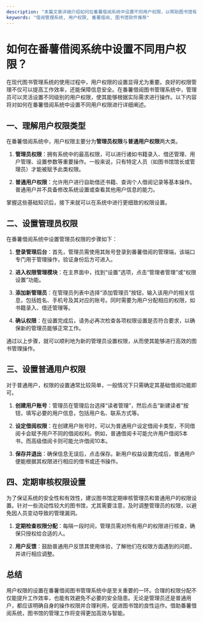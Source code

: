 ```yaml
---
description: "本篇文章详细介绍如何在番薯借阅系统中设置不同用户权限，以帮助图书馆有效管理成员和操作权限。"
keywords: "借阅管理系统, 用户权限, 番薯借阅, 图书馆软件推荐"
---
```

# 如何在番薯借阅系统中设置不同用户权限？

在现代图书管理系统的使用过程中，用户权限的设置显得尤为重要。良好的权限管理不仅可以提高工作效率，还能保障信息安全。在番薯借阅图书管理系统中，管理员可以灵活设置不同级别的用户权限，使其能够根据实际需求进行操作。以下内容将对如何在番薯借阅系统中设置不同用户权限进行详细阐述。

## 一、理解用户权限类型

在番薯借阅系统中，用户权限主要分为**管理员权限**与**普通用户权限**两大类。 

1. **管理员权限**：拥有系统中的最高权限，可以进行诸如书籍录入、借还管理、用户管理、设置参数等重要操作。一般来说，只有特定人员（如图书馆馆长或管理员）才能被赋予此类权限。

2. **普通用户权限**：允许用户进行自助借还书籍、查询个人借阅记录等基本操作。普通用户并不具备修改系统设置或查看其他用户信息的能力。

掌握这些基础知识后，接下来就可以在系统中进行更细致的权限设置。

## 二、设置管理员权限

在番薯借阅系统中设置管理员权限的步骤如下：

1. **登录管理后台**：首先，管理员需使用其账号登录到番薯借阅的管理端，该端口专门用于管理操作，验证身份后方可进入。

2. **进入权限管理模块**：在主界面中，找到“设置”选项，点击“管理者管理”或“权限设置”功能。

3. **添加新管理员**：在管理员列表中选择“添加管理员”按钮，输入该用户的相关信息，包括姓名、手机号及其对应的账号。同时需要为用户分配相应的权限，如书籍录入、借还管理等。

4. **确认权限**：在设置完成后，请务必再次检查各项权限设置是否符合要求，以确保新的管理员能够正常工作。

通过以上步骤，就可以顺利地为新的管理员设置权限，从而使其能够进行高效的图书管理操作。

## 三、设置普通用户权限

对于普通用户，权限的设置通常比较简单，一般情况下只需确定其基础借阅功能即可。

1. **创建用户账号**：管理员在管理后台选择“读者管理”，然后点击“新建读者”按钮，填写必要的用户信息，包括用户名、联系方式等。

2. **设定借阅权限**：在创建用户账号时，可以为普通用户设定借阅卡类型，不同借阅卡会赋予用户不同的借阅权利。例如，普通借阅卡可能允许用户借阅5本书，而高级借阅卡则可能允许借阅10本。

3. **保存并退出**：确保信息无误后，点击保存。新用户权益设置完成后，普通用户便能根据其权限进行相应的借书或还书操作。

## 四、定期审核权限设置

为了保证系统的安全性和有效性，建议图书馆定期审核管理员和普通用户的权限设置。针对一些流动性较大的图书馆，尤其需要注意，及时调整管理员的权限，以避免因人员变动导致的管理漏洞。

1. **定期检查权限分配**：每隔一段时间，管理员需对所有用户的权限进行核查，确保只授权给合适的人。

2. **用户反馈**：鼓励普通用户反馈其使用体验，了解他们在权限方面遇到的问题，并进行相应调整。

## 总结

用户权限的设置在番薯借阅图书管理系统中是至关重要的一环。合理的权限分配不仅能提升工作效率，也能有效避免不必要的安全隐患。无论是管理员还是普通用户，都应该明确自身的操作权限并合理利用，促进图书馆的良性运作。借助番薯借阅系统，图书馆的管理工作将变得更加高效与智能。
